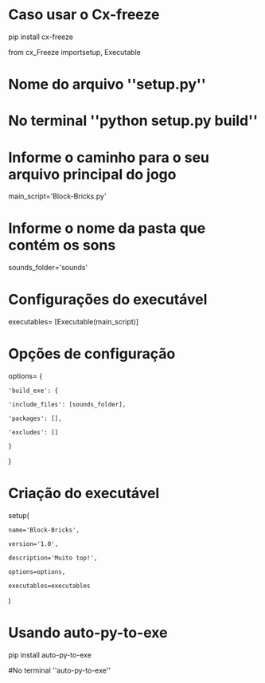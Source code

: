 # Caso usar o Cx-freeze

pip install cx-freeze

from cx_Freeze importsetup, Executable

# Nome do arquivo ''setup.py''

# No terminal ''python setup.py build''

# Informe o caminho para o seu arquivo principal do jogo

main_script='Block-Bricks.py'

# Informe o nome da pasta que contém os sons

sounds_folder='sounds'

# Configurações do executável

executables= [Executable(main_script)]

# Opções de configuração

options= {

    'build_exe': {

    'include_files': [sounds_folder],

    'packages': [],

    'excludes': []

    }

}

# Criação do executável

setup(

    name='Block-Bricks',

    version='1.0',

    description='Muito top!',

    options=options,

    executables=executables

)


# Usando auto-py-to-exe

pip install auto-py-to-exe

#No terminal ''auto-py-to-exe''
